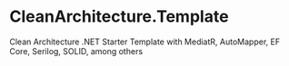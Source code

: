 # CleanArchitecture.Template
Clean Architecture .NET Starter Template with MediatR, AutoMapper, EF Core, Serilog, SOLID, among others
